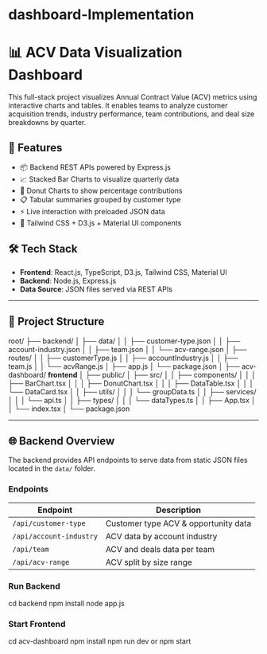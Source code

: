 # dashboard-Implementation 

# 📊 ACV Data Visualization Dashboard

This full-stack project visualizes Annual Contract Value (ACV) metrics using interactive charts and tables. It enables teams to analyze customer acquisition trends, industry performance, team contributions, and deal size breakdowns by quarter.

## 🚀 Features

- 📦 Backend REST APIs powered by Express.js
- 📈 Stacked Bar Charts to visualize quarterly data
- 🍩 Donut Charts to show percentage contributions
- 📋 Tabular summaries grouped by customer type
- ⚡ Live interaction with preloaded JSON data
- 💅 Tailwind CSS + D3.js + Material UI components

## 🛠 Tech Stack

- **Frontend**: React.js, TypeScript, D3.js, Tailwind CSS, Material UI
- **Backend**: Node.js, Express.js
- **Data Source**: JSON files served via REST APIs

---

## 📁 Project Structure

root/
├── backend/
│ ├── data/
│ │ ├── customer-type.json
│ │ ├── account-industry.json
│ │ ├── team.json
│ │ └── acv-range.json
│ ├── routes/
│ │ ├── customerType.js
│ │ ├── accountIndustry.js
│ │ ├── team.js
│ │ └── acvRange.js
│ ├── app.js
│ └── package.json
│
├── acv-dashboard/ **frontend**
│ ├── public/
│ ├── src/
│ │ ├── components/
│ │ │ ├── BarChart.tsx
│ │ │ ├── DonutChart.tsx
│ │ │ ├── DataTable.tsx
│ │ │ └── DataCard.tsx
│ │ ├── utils/
│ │ │ └── groupData.ts
│ │ ├── services/
│ │ │ └── api.ts
│ │ ├── types/
│ │ │ └── dataTypes.ts
│ │ ├── App.tsx
│ │ └── index.tsx
│ └── package.json



---

## 🌐 Backend Overview

The backend provides API endpoints to serve data from static JSON files located in the `data/` folder.

### Endpoints

| Endpoint                  | Description                                 |
|---------------------------|---------------------------------------------|
| `/api/customer-type`      | Customer type ACV & opportunity data        |
| `/api/account-industry`   | ACV data by account industry                |
| `/api/team`               | ACV and deals data per team                 |
| `/api/acv-range`          | ACV split by size range                     |


### Run Backend
cd backend
npm install
node app.js
### Start Frontend
cd acv-dashboard
npm install
npm run dev or npm start 





